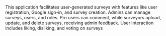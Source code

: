 This application facilitates user-generated surveys with features like user registration, Google sign-in, and
survey creation. Admins can manage surveys, users, and roles. Pro users can comment, while surveyors
upload, update, and delete surveys, receiving admin feedback. User interaction includes liking, disliking, and
voting on surveys
